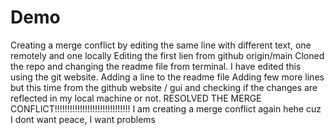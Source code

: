 # Demo
Creating a merge conflict by editing the same line with different text, one remotely and one locally
Editing the first lien from github
origin/main
Cloned the repo and changing the readme file from terminal.
I have edited this using the git website.
Adding a line to the readme file
Adding few more lines but this time from the github website / gui and checking if the changes are reflected in my local machine or not.
RESOLVED THE MERGE CONFLICT!!!!!!!!!!!!!!!!!!!!!!!!!!!!!!
I am creating a merge conflict again hehe cuz I dont want peace, I want problems
